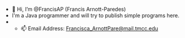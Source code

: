 - 👋 Hi, I’m @FrancisAP (Francis Arnott-Paredes)
- I'm a Java programmer and will try to publish simple programs here. 
- - 📫 Email Address: Francisca_ArnottPare@mail.tmcc.edu

<!---
FrancisAP/FrancisAP is a ✨ special ✨ repository because its `README.md` (this file) appears on your GitHub profile.
You can click the Preview link to take a look at your changes.
--->
